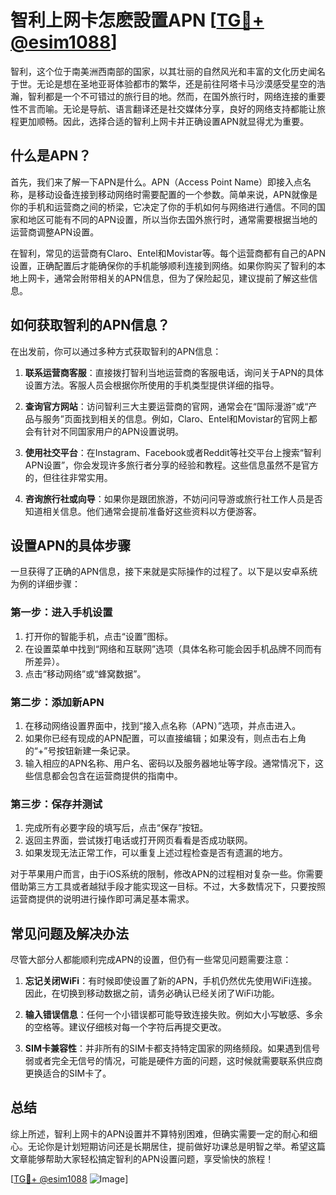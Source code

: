 # 智利上网卡怎麽設置APN [[TG💪+ @esim1088](https://t.me/s/esim1088)]

智利，这个位于南美洲西南部的国家，以其壮丽的自然风光和丰富的文化历史闻名于世。无论是想在圣地亚哥体验都市的繁华，还是前往阿塔卡马沙漠感受星空的浩瀚，智利都是一个不可错过的旅行目的地。然而，在国外旅行时，网络连接的重要性不言而喻。无论是导航、语言翻译还是社交媒体分享，良好的网络支持都能让旅程更加顺畅。因此，选择合适的智利上网卡并正确设置APN就显得尤为重要。

## 什么是APN？

首先，我们来了解一下APN是什么。APN（Access Point Name）即接入点名称，是移动设备连接到移动网络时需要配置的一个参数。简单来说，APN就像是你的手机和运营商之间的桥梁，它决定了你的手机如何与网络进行通信。不同的国家和地区可能有不同的APN设置，所以当你去国外旅行时，通常需要根据当地的运营商调整APN设置。

在智利，常见的运营商有Claro、Entel和Movistar等。每个运营商都有自己的APN设置，正确配置后才能确保你的手机能够顺利连接到网络。如果你购买了智利的本地上网卡，通常会附带相关的APN信息，但为了保险起见，建议提前了解这些信息。

## 如何获取智利的APN信息？

在出发前，你可以通过多种方式获取智利的APN信息：

1. **联系运营商客服**：直接拨打智利当地运营商的客服电话，询问关于APN的具体设置方法。客服人员会根据你所使用的手机类型提供详细的指导。

2. **查询官方网站**：访问智利三大主要运营商的官网，通常会在“国际漫游”或“产品与服务”页面找到相关的信息。例如，Claro、Entel和Movistar的官网上都会有针对不同国家用户的APN设置说明。

3. **使用社交平台**：在Instagram、Facebook或者Reddit等社交平台上搜索“智利APN设置”，你会发现许多旅行者分享的经验和教程。这些信息虽然不是官方的，但往往非常实用。

4. **咨询旅行社或向导**：如果你是跟团旅游，不妨问问导游或旅行社工作人员是否知道相关信息。他们通常会提前准备好这些资料以方便游客。

## 设置APN的具体步骤

一旦获得了正确的APN信息，接下来就是实际操作的过程了。以下是以安卓系统为例的详细步骤：

### 第一步：进入手机设置
1. 打开你的智能手机，点击“设置”图标。
2. 在设置菜单中找到“网络和互联网”选项（具体名称可能会因手机品牌不同而有所差异）。
3. 点击“移动网络”或“蜂窝数据”。

### 第二步：添加新APN
1. 在移动网络设置界面中，找到“接入点名称（APN）”选项，并点击进入。
2. 如果你已经有现成的APN配置，可以直接编辑；如果没有，则点击右上角的“+”号按钮新建一条记录。
3. 输入相应的APN名称、用户名、密码以及服务器地址等字段。通常情况下，这些信息都会包含在运营商提供的指南中。

### 第三步：保存并测试
1. 完成所有必要字段的填写后，点击“保存”按钮。
2. 返回主界面，尝试拨打电话或打开网页看看是否成功联网。
3. 如果发现无法正常工作，可以重复上述过程检查是否有遗漏的地方。

对于苹果用户而言，由于iOS系统的限制，修改APN的过程相对复杂一些。你需要借助第三方工具或者越狱手段才能实现这一目标。不过，大多数情况下，只要按照运营商提供的说明进行操作即可满足基本需求。

## 常见问题及解决办法

尽管大部分人都能顺利完成APN的设置，但仍有一些常见问题需要注意：

1. **忘记关闭WiFi**：有时候即使设置了新的APN，手机仍然优先使用WiFi连接。因此，在切换到移动数据之前，请务必确认已经关闭了WiFi功能。
   
2. **输入错误信息**：任何一个小错误都可能导致连接失败。例如大小写敏感、多余的空格等。建议仔细核对每一个字符后再提交更改。

3. **SIM卡兼容性**：并非所有的SIM卡都支持特定国家的网络频段。如果遇到信号弱或者完全无信号的情况，可能是硬件方面的问题，这时候就需要联系供应商更换适合的SIM卡了。

## 总结

综上所述，智利上网卡的APN设置并不算特别困难，但确实需要一定的耐心和细心。无论你是计划短期访问还是长期居住，提前做好功课总是明智之举。希望这篇文章能够帮助大家轻松搞定智利的APN设置问题，享受愉快的旅程！

[[TG💪+ @esim1088](https://t.me/s/esim1088) ![Image](https://i.postimg.cc/4NQfJmqS/Snipaste-2025-05-13-00-14-12.png)]